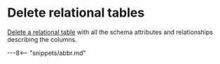 <!-- SPDX-License-Identifier: CC-BY-4.0 -->
<!-- Copyright Contributors to the ODPi Egeria project. -->

# Delete relational tables

[Delete a relational table](../../data-engine-server/docs/scenarios/delete-relational-tables.md) 
with all the schema attributes and relationships describing the columns.

---8<-- "snippets/abbr.md"
